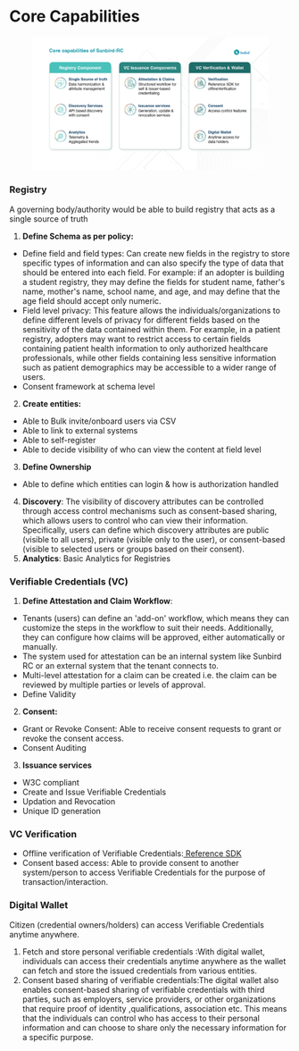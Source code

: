 # Core Capabilities

<figure><img src="../../.gitbook/assets/Artboard 3 (2).png" alt=""><figcaption></figcaption></figure>

### Registry

A governing body/authority would be able to build registry that acts as a single source of truth

1. **Define Schema as per policy:**

* Define field and field types: Can create new fields in the registry to store specific types of information and can also specify the type of data that should be entered into each field. For example: if an adopter is building a student registry, they may define the fields for student name, father's name, mother's name, school name, and age, and may define that the age field should accept only numeric.
* Field level privacy: This feature allows the individuals/organizations to define different levels of privacy for different fields based on the sensitivity of the data contained within them. For example, in a patient registry, adopters may want to restrict access to certain fields containing patient health information to only authorized healthcare professionals, while other fields containing less sensitive information such as patient demographics may be accessible to a wider range of users.
* Consent framework at schema level

2. **Create entities:**

* Able to Bulk invite/onboard users via CSV
* Able to link to external systems
* Able to self-register
* Able to decide visibility of who can view the content at field level

3. **Define Ownership**

* Able to define which entities can login & how is authorization handled

4. **Discovery**: The visibility of discovery attributes can be controlled through access control mechanisms such as consent-based sharing, which allows users to control who can view their information. Specifically, users can define which discovery attributes are public (visible to all users), private (visible only to the user), or consent-based (visible to selected users or groups based on their consent).
5. **Analytics**: Basic Analytics for Registries

### Verifiable Credentials (VC)

1. **Define Attestation and Claim Workflow**:

* Tenants (users) can define an 'add-on' workflow, which means they can customize the steps in the workflow to suit their needs. Additionally, they can configure how claims will be approved, either automatically or manually.
* The system used for attestation can be an internal system like Sunbird RC or an external system that the tenant connects to.
* Multi-level attestation for a claim can be created i.e. the claim can be reviewed by multiple parties or levels of approval.
* Define Validity

2. &#x20;**Consent:**

* Grant or Revoke Consent: Able to receive consent requests to grant or revoke the consent access.
* Consent Auditing

3. **Issuance services**

* W3C compliant
* Create and Issue Verifiable Credentials
* Updation and Revocation
* Unique ID generation

### VC Verification

* Offline verification of Verifiable Credentials:[ Reference SDK](https://docs.sunbirdrc.dev/vc-verification-module)
* Consent based access: Able to provide consent to another system/person to access Verifiable Credentials for the purpose of transaction/interaction.

### Digital Wallet

Citizen (credential owners/holders) can access Verifiable Credentials anytime anywhere.

1. Fetch and store personal verifiable credentials :With digital wallet, individuals can access their credentials anytime anywhere as the wallet can fetch and store the issued credentials from various entities.
2. Consent based sharing of verifiable credentials:The digital wallet also enables consent-based sharing of verifiable credentials with third parties, such as employers, service providers, or other organizations that require proof of identity ,qualifications, association etc. This means that the individuals can control who has access to their personal information and can choose to share only the necessary information for a specific purpose.
